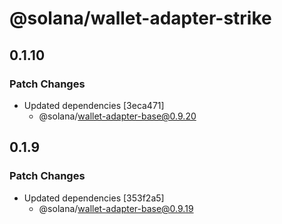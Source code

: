 # @solana/wallet-adapter-strike

## 0.1.10

### Patch Changes

-   Updated dependencies [3eca471]
    -   @solana/wallet-adapter-base@0.9.20

## 0.1.9

### Patch Changes

-   Updated dependencies [353f2a5]
    -   @solana/wallet-adapter-base@0.9.19
